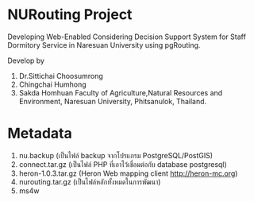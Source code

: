 ﻿NURouting Project
============

Developing Web-Enabled Considering Decision Support System for Staff Dormitory Service in Naresuan University using pgRouting.

Develop by
1. Dr.Sittichai Choosumrong
2. Chingchai Humhong
3. Sakda Homhuan
Faculty of Agriculture,Natural Resources and Environment, Naresuan University, Phitsanulok, Thailand.

Metadata 
============
1. nu.backup (เป็นไฟล์ backup จากโปรแกรม PostgreSQL/PostGIS)
2. connect.tar.gz (เป็นไฟล์ PHP ที่เอาไว้เชื่อมต่อกับ database postgresql)
3. heron-1.0.3.tar.gz (Heron Web mapping client http://heron-mc.org)
4. nurouting.tar.gz (เป็นไฟล์หลักทั้งหมดในการพัฒนา)
5. ms4w
